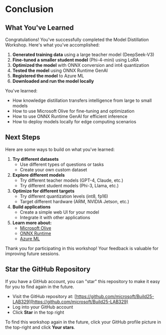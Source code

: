 
# Conclusion

## What You've Learned

Congratulations! You've successfully completed the Model Distillation Workshop. Here's what you've accomplished:

1. **Generated training data** using a large teacher model (DeepSeek-V3)
2. **Fine-tuned a smaller student model** (Phi-4-mini) using LoRA
3. **Optimized the model** with ONNX conversion and int4 quantization
4. **Tested the model** using ONNX Runtime GenAI
5. **Registered the model** to Azure ML
6. **Downloaded and run the model locally**

You've learned:

- How knowledge distillation transfers intelligence from large to small models
- How to use Microsoft Olive for fine-tuning and optimization
- How to use ONNX Runtime GenAI for efficient inference
- How to deploy models locally for edge computing scenarios

## Next Steps

Here are some ways to build on what you've learned:

1. **Try different datasets**
   - Use different types of questions or tasks
   - Create your own custom dataset
2. **Explore different models**
   - Try different teacher models (GPT-4, Claude, etc.)
   - Try different student models (Phi-3, Llama, etc.)
3. **Optimize for different targets**
   - Try different quantization levels (int8, fp16)
   - Target different hardware (ARM, NVIDIA Jetson, etc.)
4. **Build applications**
   - Create a simple web UI for your model
   - Integrate it with other applications
5. **Learn more about:**
   - [Microsoft Olive](https://github.com/microsoft/Olive)
   - [ONNX Runtime](https://onnxruntime.ai/)
   - [Azure ML](https://learn.microsoft.com/azure/machine-learning)

Thank you for participating in this workshop! Your feedback is valuable for improving future sessions.

## Star the GitHub Repository

If you have a GitHub account, you can "star" this repository to make it easy for you to find again in the future.

- Visit the GitHub repository at: [https://github.com/microsoft/Build25-LAB329](https://github.com/microsoft/Build25-LAB329)
- Log into your GitHub account
- Click **Star** in the top right

To find this workshop again in the future, click your GitHub profile picture in the top-right and click **Your stars**.
